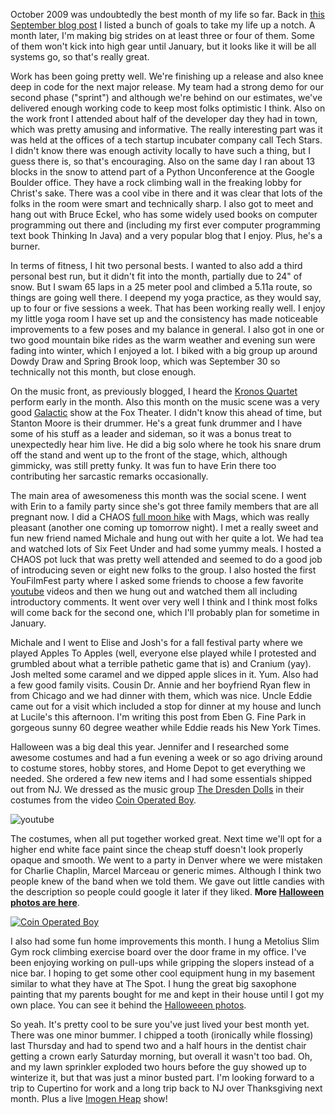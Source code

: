 October 2009 was undoubtedly the best month of my life so far. Back in [this September blog post](/persblog/2009/09/phase-three) I listed a bunch of goals to take my life up a notch. A month later, I'm making big strides on at least three or four of them. Some of them won't kick into high gear until January, but it looks like it will be all systems go, so that's really great.

Work has been going pretty well. We're finishing up a release and also knee deep in code for the next major release. My team had a strong demo for our second phase ("sprint") and although we're behind on our estimates, we've delivered enough working code to keep most folks optimistic I think. Also on the work front I attended about half of the developer day they had in town, which was pretty amusing and informative. The really interesting part was it was held at the offices of a tech startup incubater company call Tech Stars. I didn't know there was enough activity locally to have such a thing, but I guess there is, so that's encouraging. Also on the same day I ran about 13 blocks in the snow to attend part of a Python Unconference at the Google Boulder office. They have a rock climbing wall in the freaking lobby for Christ's sake. There was a cool vibe in there and it was clear that lots of the folks in the room were smart and technically sharp. I also got to meet and hang out with Bruce Eckel, who has some widely used books on computer programming out there and (including my first ever computer programming text book Thinking In Java) and a very popular blog that I enjoy. Plus, he's a burner.

In terms of fitness, I hit two personal bests. I wanted to also add a third personal best run, but it didn't fit into the month, partially due to 24" of snow. But I swam 65 laps in a 25 meter pool and climbed a 5.11a route, so things are going well there. I deepend my yoga practice, as they would say, up to four or five sessions a week. That has been working really well. I enjoy my little yoga room I have set up and the consistency has made noticeable improvements to a few poses and my balance in general. I also got in one or two good mountain bike rides as the warm weather and evening sun were fading into winter, which I enjoyed a lot. I biked with a big group up around Dowdy Draw and Spring Brook loop, which was September 30 so technically not this month, but close enough.

On the music front, as previously blogged, I heard the [Kronos Quartet](/persblog/2009/10/black-angels) perform early in the month. Also this month on the music scene was a very good [Galactic](http://www.galacticfunk.com/) show at the Fox Theater. I didn't know this ahead of time, but Stanton Moore is their drummer. He's a great funk drummer and I have some of his stuff as a leader and sideman, so it was a bonus treat to unexpectedly hear him live. He did a big solo where he took his snare drum off the stand and went up to the front of the stage, which, although gimmicky, was still pretty funky. It was fun to have Erin there too contributing her sarcastic remarks occasionally.

The main area of awesomeness this month was the social scene. I went with Erin to a family party since she's got three family members that are all pregnant now. I did a CHAOS [full moon hike](/app/photos?gallery=fall_2009) with Mags, which was really pleasant (another one coming up tomorrow night). I met a really sweet and fun new friend named Michale and hung out with her quite a lot. We had tea and watched lots of Six Feet Under and had some yummy meals. I hosted a CHAOS pot luck that was pretty well attended and seemed to do a good job of introducing seven or eight new folks to the group. I also hosted the first YouFilmFest party where I asked some friends to choose a few favorite [youtube](http://youtube.com) videos and then we hung out and watched them all including introductory comments. It went over very well I think and I think most folks will come back for the second one, which I'll probably plan for sometime in January.

Michale and I went to Elise and Josh's for a fall festival party where we played Apples To Apples (well, everyone else played while I protested and grumbled about what a terrible pathetic game that is) and Cranium (yay). Josh melted some caramel and we dipped apple slices in it. Yum. Also had a few good family visits. Cousin Dr. Annie and her boyfriend Ryan flew in from Chicago and we had dinner with them, which was nice. Uncle Eddie came out for a visit which included a stop for dinner at my house and lunch at Lucile's this afternoon. I'm writing this post from Eben G. Fine Park in gorgeous sunny 60 degree weather while Eddie reads his New York Times.

Halloween was a big deal this year. Jennifer and I researched some awesome costumes and had a fun evening a week or so ago driving around to costume stores, hobby stores, and Home Depot to get everything we needed. She ordered a few new items and I had some essentials shipped out from NJ. We dressed as the music group [The Dresden Dolls](http://thedresdendolls.com) in their costumes from the video [Coin Operated Boy](http://www.youtube.com/watch?v=YAnyYTjjhJ0).

![youtube](https://www.youtube.com/embed/YAnyYTjjhJ0)

The costumes, when all put together worked great. Next time we'll opt for a higher end white face paint since the cheap stuff doesn't look properly opaque and smooth. We went to a party in Denver where we were mistaken for Charlie Chaplin, Marcel Marceau or generic mimes. Although I think two people knew of the band when we told them. We gave out little candies with the description so people could google it later if they liked. **More [Halloween photos are here](/app/photos?gallery=halloween_2009)**.

[![Coin Operated Boy](/photos/halloween_2009/002_coin_operated_boy.jpg)](/app/photos?gallery=halloween_2009)

I also had some fun home improvements this month. I hung a Metolius Slim Gym rock climbing exercise board over the door frame in my office. I've been enjoying working on pull-ups while gripping the slopers instead of a nice bar. I hoping to get some other cool equipment hung in my basement similar to what they have at The Spot. I hung the great big saxophone painting that my parents bought for me and kept in their house until I got my own place. You can see it behind the [Halloweeen photos](/app/photos?gallery=halloween_2009).

So yeah. It's pretty cool to be sure you've just lived your best month yet. There was one minor bummer. I chipped a tooth (ironically while flossing) last Thursday and had to spend two and a half hours in the dentist chair getting a crown early Saturday morning, but overall it wasn't too bad. Oh, and my lawn sprinkler exploded two hours before the guy showed up to winterize it, but that was just a minor busted part. I'm looking forward to a trip to Cupertino for work and a long trip back to NJ over Thanksgiving next month. Plus a live [Imogen Heap](http://imogenheap.com) show!
